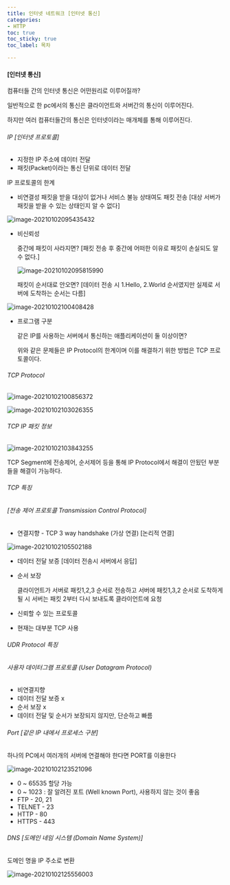 ```yaml
---
title: 인터넷 네트워크 [인터넷 통신]
categories:
- HTTP
toc: true
toc_sticky: true
toc_label: 목차

---
```






#### [인터넷 통신]

컴퓨터들 간의 인터넷 통신은 어떤원리로 이루어질까?

일반적으로 한 pc에서의 통신은 클라이언트와 서버간의 통신이 이루어진다.

하지만 여러 컴퓨터들간의 통신은 인터넷이라는 매개체를 통해 이루어진다.



###### IP [인터넷 프로토콜]

* 지정한 IP 주소에 데이터 전달 
* 패킷(Packet)이라는 통신 단위로 데이터 전달



IP 프로토콜의 한계

* 비연결성 패킷을 받을 대상이 없거나 서비스 불능 상태여도 패킷 전송 [대상 서버가 패킷을 받을 수 있는 상태인지 알 수 없다]

![image-20210102095435432](../../assets/images/2021-01-01-http/image-20210102095435432.png)

  

* 비신뢰성

  중간에 패킷이 사라지면? [패킷 전송 후 중간에 어떠한 이유로 패킷이 손실되도 알 수 없다.]

  ![image-20210102095815990](../../assets/images/2021-01-01-http/image-20210102095815990.png)

  패킷이 순서대로 안오면? [데이터 전송 시 1.Hello, 2.World 순서였지만 실제로 서버에 도착하는 순서는 다름]

![image-20210102100408428](../../assets/images/2021-01-01-http/image-20210102100408428.png)

* 프로그램 구분

  같은 IP를 사용하는 서버에서 통신하는 애플리케이션이 둘 이상이면?

  

  위와 같은 문제들은 IP Protocol의 한계이며 이를 해결하기 위한 방법은 TCP 프로토콜이다.



###### TCP Protocol

![image-20210102100856372](../../assets/images/2021-01-01-http/image-20210102100856372.png)

![image-20210102103026355](../../assets/images/2021-01-01-http/image-20210102103026355.png)

###### TCP  IP 패킷 정보 

![image-20210102103843255](../../assets/images/2021-01-01-http/image-20210102103843255.png)

TCP Segment에 전송제어, 순서제어 등을 통해 IP Protocol에서 해결이 안됬던 부분들을 해결이 가능하다.



###### TCP 특징 

###### [전송 제어 프로토콜 Transmission Control Protocol]

* 연결지향 - TCP 3 way handshake (가상 연결) [논리적 연결]

![image-20210102105502188](../../assets/images/2021-01-01-http/image-20210102105502188.png)

* 데이터 전달 보증 [데이터 전송시 서버에서 응답]

* 순서 보장

  클라이언트가 서버로 패킷1,2,3 순서로 전송하고 서버에 패킷1,3,2 순서로 도착하게 될 시 서버는 패킷 2부터 다시 보내도록 클라이언트에 요청

* 신뢰할 수 있는 프로토콜
* 현재는 대부분 TCP 사용





###### UDR Protocol 특징

###### 사용자 데이터그램 프로토콜 (User Datagram Protocol)

* 비연결지향
* 데이터 전달 보증 x
* 순서 보장 x
* 데이터 전달 및 순서가 보장되지 않지만, 단순하고 빠름 





###### Port [같은 IP 내에서 프로세스 구분]

하나의 PC에서 여러개의 서버에 연결해야 한다면 PORT를 이용한다

![image-20210102123521096](../../assets/images/2021-01-01-http/image-20210102123521096.png)

* 0 ~ 65535 할당 가능
* 0 ~ 1023 : 잘 알려진 포트 (Well known Port), 사용하지 않는 것이 좋음
* FTP - 20, 21
* TELNET - 23
* HTTP - 80
* HTTPS - 443



###### DNS [도메인 네임 시스템 (Domain Name System)]

도메인 명을 IP 주소로 변환

![image-20210102125556003](../../assets/images/2021-01-01-http/image-20210102125556003.png)